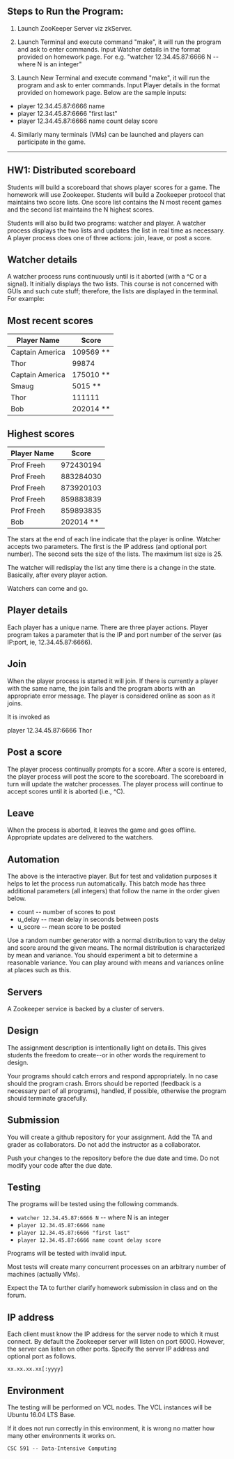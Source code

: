 Steps to Run the Program:
---------------------------

1) Launch ZooKeeper Server viz zkServer.

2) Launch Terminal and execute command "make", it will run the program and ask to enter commands. 
Input Watcher details in the format provided on homework page. For e.g. "watcher 12.34.45.87:6666 N -- where N is an integer"

3) Launch New Terminal and execute command "make", it will run the program and ask to enter commands.
Input Player details in the format provided on homework page. Below are the sample inputs:
* player 12.34.45.87:6666 name
* player 12.34.45.87:6666 "first last"
* player 12.34.45.87:6666 name count delay score

4) Similarly many terminals (VMs) can be launched and players can participate in the game.


-----------------------------------------------------------------------------------------------------------------------------------------

HW1: Distributed scoreboard
---------------------------

Students will build a scoreboard that shows player scores for a game. The homework will use Zookeeper. Students will build a Zookeeper protocol that maintains two score lists. One score list contains the N most recent games and the second list maintains the N highest scores.

Students will also build two programs: watcher and player. A watcher process displays the two lists and updates the list in real time as necessary. A player process does one of three actions: join, leave, or post a score.


Watcher details
---------------

A watcher process runs continuously until is it aborted (with a ^C or a signal). It initially displays the two lists. This course is not concerned with GUIs and such cute stuff; therefore, the lists are displayed in the terminal. For example:

Most recent scores
------------------
| Player Name | Score |
| --- | --- |
|Captain America   |   109569 **|
|Thor              |    99874|
|Captain America   |   175010 **| 
|Smaug             |     5015 **|
|Thor              |   111111|
|Bob               |   202014 **|

Highest scores
--------------
| Player Name | Score |
| --- | --- |
|Prof Freeh     |   972430194|
|Prof Freeh     |   883284030|
|Prof Freeh     |   873920103|
|Prof Freeh     |   859883839|
|Prof Freeh     |   859893835|
|Bob            |      202014  **|

The stars at the end of each line indicate that the player is online. Watcher accepts two parameters. The first is the IP address (and optional port number). The second sets the size of the lists. The maximum list size is 25.

The watcher will redisplay the list any time there is a change in the state. Basically, after every player action.

Watchers can come and go.


Player details
--------------

Each player has a unique name. There are three player actions. Player program takes a parameter that is the IP and port number of the server (as IP:port, ie, 12.34.45.87:6666).


Join
----

When the player process is started it will join. If there is currently a player with the same name, the join fails and the program aborts with an appropriate error message. The player is considered online as soon as it joins.

It is invoked as

player 12.34.45.87:6666 Thor


Post a score
------------

The player process continually prompts for a score. After a score is entered, the player process will post the score to the scoreboard. The scoreboard in turn will update the watcher processes. The player process will continue to accept scores until it is aborted (i.e., ^C).


Leave
-----

When the process is aborted, it leaves the game and goes offline. Appropriate updates are delivered to the watchers.


Automation
----------

The above is the interactive player. But for test and validation purposes it helps to let the process run automatically. This batch mode has three additional parameters (all integers) that follow the name in the order given below.

* count -- number of scores to post
* u_delay -- mean delay in seconds between posts
* u_score -- mean score to be posted

Use a random number generator with a normal distribution to vary the delay and score around the given means. The normal distribution is characterized by mean and variance. You should experiment a bit to determine a reasonable variance. You can play around with means and variances online at places such as this.


Servers
-------

A Zookeeper service is backed by a cluster of servers.


Design
------

The assignment description is intentionally light on details. This gives students the freedom to create--or in other words the requirement to design.

Your programs should catch errors and respond appropriately. In no case should the program crash. Errors should be reported (feedback is a necessary part of all programs), handled, if possible, otherwise the program should terminate gracefully.


Submission
----------

You will create a github repository for your assignment. Add the TA and grader as collaborators. Do not add the instructor as a collaborator.

Push your changes to the repository before the due date and time. Do not modify your code after the due date.


Testing
-------

The programs will be tested using the following commands.

* `watcher 12.34.45.87:6666 N` -- where N is an integer
* `player 12.34.45.87:6666 name`
* `player 12.34.45.87:6666 "first last"`
* `player 12.34.45.87:6666 name count delay score`

Programs will be tested with invalid input.

Most tests will create many concurrent processes on an arbitrary number of machines (actually VMs).

Expect the TA to further clarify homework submission in class and on the forum.


IP address
----------

Each client must know the IP address for the server node to which it must connect. By default the Zookeeper server will listen on port 6000. However, the server can listen on other ports. Specify the server IP address and optional port as follows.

`xx.xx.xx.xx[:yyyy]`


Environment
-----------

The testing will be performed on VCL nodes. The VCL instances will be Ubuntu 16.04 LTS Base.

If it does not run correctly in this environment, it is wrong no matter how many other environments it works on.


`CSC 591 -- Data-Intensive Computing`
